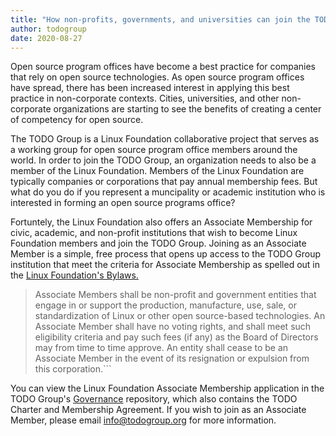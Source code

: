 ```yaml
---
title: "How non-profits, governments, and universities can join the TODO Group"
author: todogroup
date: 2020-08-27
---
```


Open source program offices have become a best practice for companies that rely on open source technologies. As open source program offices have spread, there has been increased interest in applying this best practice in non-corporate contexts. Cities, universities, and other non-corporate organizations are starting to see the benefits of creating a center of competency for open source.

The TODO Group is a Linux Foundation collaborative project that serves as a working group for open source program office members around the world. In order to join the TODO Group, an organization needs to also be a member of the Linux Foundation. Members of the Linux Foundation are typically companies or corporations that pay annual membership fees. But what do you do if you represent a muncipality or academic institution who is interested in forming an open source programs office? 

Fortuntely, the Linux Foundation also offers an Associate Membership for civic, academic, and non-profit institutions that wish to become Linux Foundation members and join the TODO Group. Joining as an Associate Member is a simple, free process that opens up access to the TODO Group institution that meet the criteria for Associate Membership as spelled out in the [Linux Foundation's Bylaws.](https://www.linuxfoundation.org/bylaws/)

> Associate Members shall be non-profit and government entities that engage in or support the production, manufacture, use, sale, or standardization of Linux or other open source-based technologies. An Associate Member shall have no voting rights, and shall meet such eligibility criteria and pay such fees (if any) as the Board of Directors may from time to time approve. An entity shall cease to be an Associate Member in the event of its resignation or expulsion from this corporation.```

You can view the Linux Foundation Associate Membership application in the TODO Group's [Governance](https://github.com/todogroup/governance) repository, which also contains the TODO Charter and Membership Agreement. If you wish to join as an Associate Member, please email info@todogroup.org for more information.
